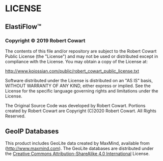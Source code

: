 # LICENSE

## ElastiFlow&trade;

### Copyright &copy; 2019 Robert Cowart

The contents of this file and/or repository are subject to the Robert Cowart Public License (the "License") and may not be used or distributed except in compliance with the License. You may obtain a copy of the License at:

http://www.koiossian.com/public/robert_cowart_public_license.txt

Software distributed under the License is distributed on an "AS IS" basis, WITHOUT WARRANTY OF ANY KIND, either express or implied. See the License for the specific language governing rights and limitations under the License.

The Original Source Code was developed by Robert Cowart. Portions created by Robert Cowart are Copyright (C)2020 Robert Cowart. All Rights Reserved.

## GeoIP Databases

This product includes GeoLite data created by MaxMind, available from (http://www.maxmind.com). The GeoLite databases are distributed under the [Creative Commons Attribution-ShareAlike 4.0 International](https://creativecommons.org/licenses/by-sa/4.0/legalcode) License.

